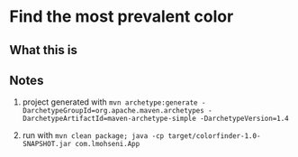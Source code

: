 
Find the most prevalent color 
==============================

What this is
------------

Notes
---
1. project generated with
`mvn archetype:generate -DarchetypeGroupId=org.apache.maven.archetypes -DarchetypeArtifactId=maven-archetype-simple -DarchetypeVersion=1.4`

2. run with `mvn clean package; java -cp target/colorfinder-1.0-SNAPSHOT.jar com.lmohseni.App`
